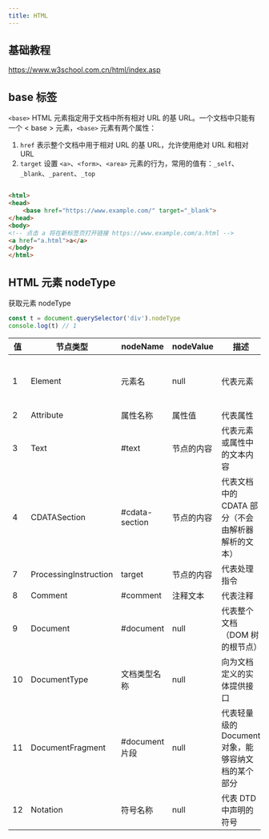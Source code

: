 ```yaml
---
title: HTML
---
```


## 基础教程

https://www.w3school.com.cn/html/index.asp

## base 标签

`<base>` HTML 元素指定用于文档中所有相对 URL 的基 URL。一个文档中只能有一个 < base > 元素，`<base>` 元素有两个属性：

1. `href` 表示整个文档中用于相对 URL 的基 URL，允许使用绝对 URL 和相对 URL
2. `target` 设置 `<a>`、`<form>`、`<area>` 元素的行为，常用的值有：`_self`、`_blank`、`_parent`、`_top`

```HTML

<html>
<head>
    <base href="https://www.example.com/" target="_blank">
</head>
<body>
<!-- 点击 a 将在新标签页打开链接 https://www.example.com/a.html -->
<a href="a.html">a</a>
</body>
</html>
```

## HTML 元素 nodeType

获取元素 nodeType

```javascript
const t = document.querySelector('div').nodeType
console.log(t) // 1
```

| 值  | 节点类型              | nodeName       | nodeValue  | 描述                                               | 子节点                                                                       |
| --- | --------------------- | -------------- | ---------- | -------------------------------------------------- | ---------------------------------------------------------------------------- |
| 1   | Element               | 元素名         | null       | 代表元素                                           | Element, Text, Comment, ProcessingInstruction, CDATASection, EntityReference |
| 2   | Attribute             | 属性名称       | 属性值     | 代表属性                                           | Text, EntityReference                                                        |
| 3   | Text                  | #text          | 节点的内容 | 代表元素或属性中的文本内容                         | None                                                                         |
| 4   | CDATASection          | #cdata-section | 节点的内容 | 代表文档中的 CDATA 部分（不会由解析器解析的文本）  | None                                                                         |
| 7   | ProcessingInstruction | target         | 节点的内容 | 代表处理指令                                       | None                                                                         |
| 8   | Comment               | #comment       | 注释文本   | 代表注释                                           | None                                                                         |
| 9   | Document              | #document      | null       | 代表整个文档（DOM 树的根节点）                     | Element, ProcessingInstruction, Comment, DocumentType                        |
| 10  | DocumentType          | 文档类型名称   | null       | 向为文档定义的实体提供接口                         | None                                                                         |
| 11  | DocumentFragment      | #document 片段 | null       | 代表轻量级的 Document 对象，能够容纳文档的某个部分 | Element, ProcessingInstruction, Comment, Text, CDATASection, EntityReference |
| 12  | Notation              | 符号名称       | null       | 代表 DTD 中声明的符号                              | None                                                                         |
